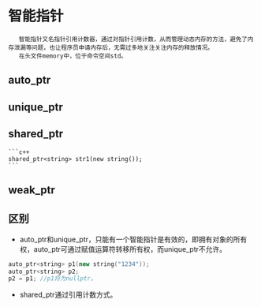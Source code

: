 # 智能指针

       智能指针又名指针引用计数器，通过对指针引用计数，从而管理动态内存的方法，避免了内存泄漏等问题，也让程序员申请内存后，无需过多地关注关注内存的释放情况。  
       在头文件memory中，位于命令空间std。

## auto_ptr

## unique_ptr

## shared_ptr
    ```c++
    shared_ptr<string> str1(new string());
    ```

## weak_ptr

## 区别

   + auto_ptr和unique_ptr，只能有一个智能指针是有效的，即拥有对象的所有权，auto_ptr可通过赋值运算符转移所有权，而unique_ptr不允许。
   ```c++
   auto_ptr<string> p1(new string("1234"));
   auto_ptr<string> p2;
   p2 = p1; //p1将为nullptr。
   ```
   + shared_ptr通过引用计数方式。